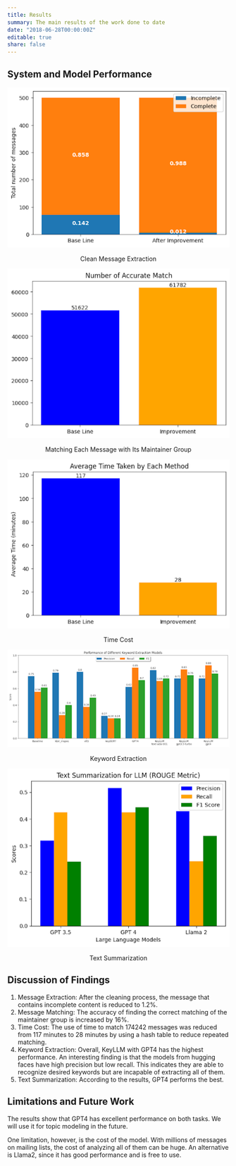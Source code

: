 ```yaml
---
title: Results
summary: The main results of the work done to date
date: "2018-06-28T00:00:00Z"
editable: true
share: false
---
```


## System and Model Performance
<div align="center">
  <img src="message_extraction.png" />
  <p>Clean Message Extraction</p>
  <img src="match_maintainer.png" />
  <p>Matching Each Message with Its Maintainer Group</p>
  <img src="time_improvement.png" />
  <p>Time Cost</p>
  <img src="keyword_extraction.png" />
  <p>Keyword Extraction</p>
  <img src="text_summarization.png" />
  <p>Text Summarization</p>
</div>

## Discussion of Findings

1) Message Extraction: After the cleaning process, the message that contains incomplete content is reduced to 1.2%.
2) Message Matching: The accuracy of finding the correct matching of the maintainer group is increased by 16%.
3) Time Cost: The use of time to match 174242 messages was reduced from 117 minutes to 28 minutes by using a hash table to reduce repeated matching.
4) Keyword Extraction: Overall, KeyLLM with GPT4 has the highest performance. An interesting finding is that the models from hugging faces have high precision but low recall. This indicates they are able to recognize desired keywords but are incapable of extracting all of them.
5) Text Summarization: According to the results, GPT4 performs the best.

## Limitations and Future Work

The results show that GPT4 has excellent performance on both tasks. We will use it for topic modeling in the future.

One limitation, however, is the cost of the model. With millions of messages on mailing lists, the cost of analyzing all of them can be huge. An alternative is Llama2, since it has good performance and is free to use.
